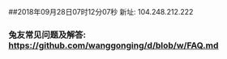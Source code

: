 ##2018年09月28日07时12分07秒 新址: 104.248.212.222
### 兔友常见问题及解答: https://github.com/wanggonging/d/blob/w/FAQ.md
